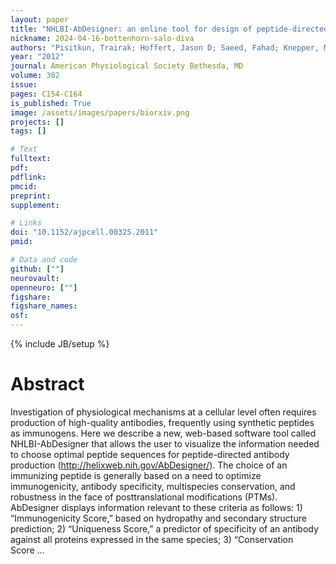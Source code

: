 ```yaml
---
layout: paper
title: "NHLBI-AbDesigner: an online tool for design of peptide-directed antibodies"
nickname: 2024-04-16-bottenhorn-salo-diva
authors: "Pisitkun, Trairak; Hoffert, Jason D; Saeed, Fahad; Knepper, Mark A; "
year: "2012"
journal: American Physiological Society Bethesda, MD
volume: 302
issue:
pages: C154-C164
is_published: True
image: /assets/images/papers/biorxiv.png
projects: []
tags: []

# Text
fulltext:
pdf:
pdflink:
pmcid:
preprint: 
supplement:

# Links
doi: "10.1152/ajpcell.00325.2011"
pmid:

# Data and code
github: [""]
neurovault:
openneuro: [""]
figshare:
figshare_names:
osf:
---
```

{% include JB/setup %}

# Abstract

Investigation of physiological mechanisms at a cellular level often requires production of high-quality antibodies, frequently using synthetic peptides as immunogens. Here we describe a new, web-based software tool called NHLBI-AbDesigner that allows the user to visualize the information needed to choose optimal peptide sequences for peptide-directed antibody production (http://helixweb.nih.gov/AbDesigner/). The choice of an immunizing peptide is generally based on a need to optimize immunogenicity, antibody specificity, multispecies conservation, and robustness in the face of posttranslational modifications (PTMs). AbDesigner displays information relevant to these criteria as follows: 1) “Immunogenicity Score,” based on hydropathy and secondary structure prediction; 2) “Uniqueness Score,” a predictor of specificity of an antibody against all proteins expressed in the same species; 3) “Conservation Score …
